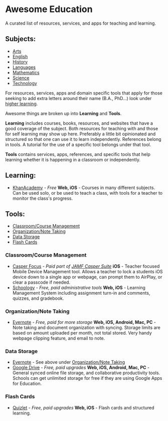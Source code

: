 # Awesome Education

A curated list of resources, services, and apps for teaching and learning.

## Subjects:
- [Arts](arts.md)
- [English](english.md)
- [History](history.md)
- [Languages](languages.md)
- [Mathematics](mathematics.md)
- [Science](science.md)
- [Technology](technology.md)

For resources, services, apps and domain specific tools that apply for those seeking to add extra letters around their name (B.A., PhD...) look under [higher learning](higher/).

Awesome things are broken up into __Learning__ and __Tools__.

__Learning__ includes courses, books, resources, and websites that have a good coverage of the subject. Both resources for teaching with and those for self learning may show up here. Preferably a little bit opinionated and structured so that one can use it to learn independently. References belong in tools. A tutorial for the use of a specific tool belongs under that tool.

__Tools__ contains services, apps, references, and specific tools that help learning whether it is happening in a classroom or independently.

## Learning:
- [KhanAcademy](https://www.khanacademy.org) - _Free_ __Web, iOS__ - Courses in many different subjects. Can be used solo, or be used to teach a class, with tools for a teacher to monitor the class's progress.

## Tools:
- [Classroom/Course Management](#classroomcourse-management)
- [Organization/Note Taking](#organizationnote-taking)
- [Data Storage](#data-storage)
- [Flash Cards](#flash-cards)

### Classroom/Course Management
- [Casper Focus](http://www.jamfsoftware.com/products/casper-focus/) - _Paid part of [JAMF Casper Suite](http://www.jamfsoftware.com/products/casper-suite/)_ __iOS__ - Teacher focused Mobile Device Management tool. Allows a teacher to lock a students iOS device down to a single app or webpage, can prompt them to AirPlay, or clear a passcode if needed.
- [Schoology](https://www.schoology.com) - _Free, paid administrative tools_  __Web, iOS__ - Learning Management System including assignment turn-in and comments, quizzes, and gradebook.

### Organization/Note Taking
- [Evernote](https://evernote.com) - _Free, paid for more storage_ __Web, iOS, Android, Mac, PC__ - Note taking and document organization with syncing. Storage limits are based on amount uploaded per month, not total stored. Very handy webpage clipping feature, and email to note.

### Data Storage
- [Evernote](https://evernote.com) - See above under [Organization/Note Taking](#organization/note-taking)
- [Google Drive](https://drive.google.com/) - _Free, paid upgrades_ __Web, iOS, Android, Mac, PC__ - General synced online file storage, and collaborative productivity tools. Schools can get unlimited storage for free if they are using Google Apps for Education.

### Flash Cards
- [Quizlet]() - _Free, paid upgrades_ __Web, iOS__ - Flash cards and structured learning.
